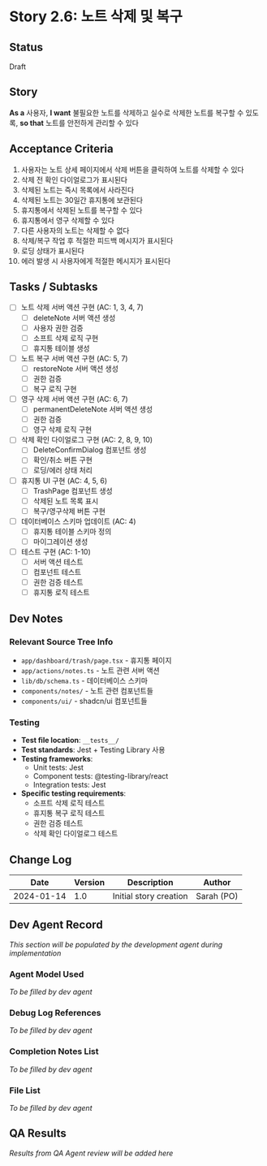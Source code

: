 # Story 2.6: 노트 삭제 및 복구

## Status
Draft

## Story
**As a** 사용자,
**I want** 불필요한 노트를 삭제하고 실수로 삭제한 노트를 복구할 수 있도록,
**so that** 노트를 안전하게 관리할 수 있다

## Acceptance Criteria
1. 사용자는 노트 상세 페이지에서 삭제 버튼을 클릭하여 노트를 삭제할 수 있다
2. 삭제 전 확인 다이얼로그가 표시된다
3. 삭제된 노트는 즉시 목록에서 사라진다
4. 삭제된 노트는 30일간 휴지통에 보관된다
5. 휴지통에서 삭제된 노트를 복구할 수 있다
6. 휴지통에서 영구 삭제할 수 있다
7. 다른 사용자의 노트는 삭제할 수 없다
8. 삭제/복구 작업 후 적절한 피드백 메시지가 표시된다
9. 로딩 상태가 표시된다
10. 에러 발생 시 사용자에게 적절한 메시지가 표시된다

## Tasks / Subtasks
- [ ] 노트 삭제 서버 액션 구현 (AC: 1, 3, 4, 7)
  - [ ] deleteNote 서버 액션 생성
  - [ ] 사용자 권한 검증
  - [ ] 소프트 삭제 로직 구현
  - [ ] 휴지통 테이블 생성
- [ ] 노트 복구 서버 액션 구현 (AC: 5, 7)
  - [ ] restoreNote 서버 액션 생성
  - [ ] 권한 검증
  - [ ] 복구 로직 구현
- [ ] 영구 삭제 서버 액션 구현 (AC: 6, 7)
  - [ ] permanentDeleteNote 서버 액션 생성
  - [ ] 권한 검증
  - [ ] 영구 삭제 로직 구현
- [ ] 삭제 확인 다이얼로그 구현 (AC: 2, 8, 9, 10)
  - [ ] DeleteConfirmDialog 컴포넌트 생성
  - [ ] 확인/취소 버튼 구현
  - [ ] 로딩/에러 상태 처리
- [ ] 휴지통 UI 구현 (AC: 4, 5, 6)
  - [ ] TrashPage 컴포넌트 생성
  - [ ] 삭제된 노트 목록 표시
  - [ ] 복구/영구삭제 버튼 구현
- [ ] 데이터베이스 스키마 업데이트 (AC: 4)
  - [ ] 휴지통 테이블 스키마 정의
  - [ ] 마이그레이션 생성
- [ ] 테스트 구현 (AC: 1-10)
  - [ ] 서버 액션 테스트
  - [ ] 컴포넌트 테스트
  - [ ] 권한 검증 테스트
  - [ ] 휴지통 로직 테스트

## Dev Notes

### Relevant Source Tree Info
- `app/dashboard/trash/page.tsx` - 휴지통 페이지
- `app/actions/notes.ts` - 노트 관련 서버 액션
- `lib/db/schema.ts` - 데이터베이스 스키마
- `components/notes/` - 노트 관련 컴포넌트들
- `components/ui/` - shadcn/ui 컴포넌트들

### Testing
- **Test file location**: `__tests__/`
- **Test standards**: Jest + Testing Library 사용
- **Testing frameworks**: 
  - Unit tests: Jest
  - Component tests: @testing-library/react
  - Integration tests: Jest
- **Specific testing requirements**:
  - 소프트 삭제 로직 테스트
  - 휴지통 복구 로직 테스트
  - 권한 검증 테스트
  - 삭제 확인 다이얼로그 테스트

## Change Log
| Date | Version | Description | Author |
|------|---------|-------------|--------|
| 2024-01-14 | 1.0 | Initial story creation | Sarah (PO) |

## Dev Agent Record
*This section will be populated by the development agent during implementation*

### Agent Model Used
*To be filled by dev agent*

### Debug Log References
*To be filled by dev agent*

### Completion Notes List
*To be filled by dev agent*

### File List
*To be filled by dev agent*

## QA Results
*Results from QA Agent review will be added here*

